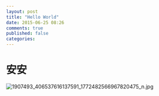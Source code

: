 ```yaml
---
layout: post
title: "Hello World"
date: 2015-06-25 08:26
comments: true
published: false
categories:
---
```

# 安安
![1907493_406537616137591_1772482566967820475_n.jpg](http://user-image.logdown.io/user/37/blog/12605/post/281175/D0rBNczMS9intJBcTPEi_1907493_406537616137591_1772482566967820475_n.jpg)
